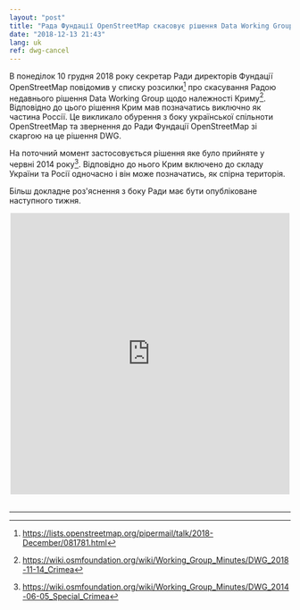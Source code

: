 ```yaml
---
layout: "post"
title: "Рада Фундації OpenStreetMap скасовує рішення Data Working Group"
date: "2018-12-13 21:43"
lang: uk
ref: dwg-cancel
---
```

В понеділок 10 грудня 2018 року секретар Ради директорів Фундації OpenStreetMap повідомив у списку розсилки[^1] про скасування Радою недавнього рішення Data Working Group щодо належності Криму[^2]. Відповідно до цього рішення Крим мав позначатись виключно як частина Россії. Це викликало обурення з боку української спільноти OpenStreetMap та звернення до Ради Фундації OpenStreetMap зі скаргою на це рішення DWG.

На поточний момент застосовується рішення яке було прийняте у червні 2014 року[^3]. Відповідно до нього Крим включено до складу України та Росії одночасно і він може позначатись, як спірна територія.

Більш докладне роз'яснення з боку Ради має бути опубліковане наступного тижня.

<div align="center">
  <iframe src="https://www.facebook.com/plugins/post.php?href=https%3A%2F%2Fwww.facebook.com%2Fopenstreetmapua%2Fposts%2F786673821668913&width=500&show_text=true&height=504&appId" width="500" height="504" style="border:none;overflow:hidden" scrolling="no" frameborder="0" allowTransparency="true" allow="encrypted-media"></iframe>
</div>
<br/>

----

[^1]: <https://lists.openstreetmap.org/pipermail/talk/2018-December/081781.html>
[^2]: <https://wiki.osmfoundation.org/wiki/Working_Group_Minutes/DWG_2018-11-14_Crimea>
[^3]: <https://wiki.osmfoundation.org/wiki/Working_Group_Minutes/DWG_2014-06-05_Special_Crimea>
